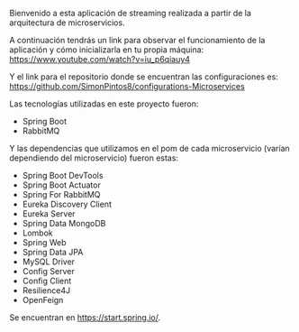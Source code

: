 Bienvenido a esta aplicación de streaming realizada a partir de la arquitectura de microservicios.

A continuación tendrás un link para observar el funcionamiento de la aplicación y cómo inicializarla en tu propia máquina:
https://www.youtube.com/watch?v=iu_p6qiauy4

Y el link para el repositorio donde se encuentran las configuraciones es: 
https://github.com/SimonPintos8/configurations-Microservices

Las tecnologías utilizadas en este proyecto fueron:

- Spring Boot
- RabbitMQ

Y las dependencias que utilizamos en el pom de cada microservicio (varían dependiendo del microservicio) fueron estas:

  - Spring Boot DevTools
  - Spring Boot Actuator
  - Spring For RabbitMQ
  - Eureka Discovery Client
  - Eureka Server
  - Spring Data MongoDB
  - Lombok
  - Spring Web
  - Spring Data JPA
  - MySQL Driver
  - Config Server
  - Config Client
  - Resilience4J
  - OpenFeign
    
Se encuentran en https://start.spring.io/.
